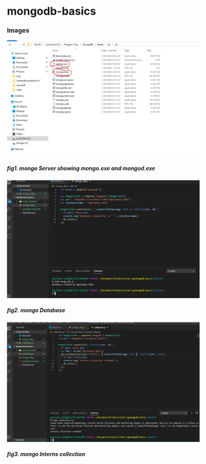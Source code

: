 # mongodb-basics

### Images 

![](images/mongoServer.PNG)
##### fig1. mongo Server showing mongo.exe and mongod.exe


![](images/mongoDatabase.PNG)
##### fig2. mongo Database 



![](images/mongoInternsCollection.PNG)
##### fig3. mongo Interns collection 